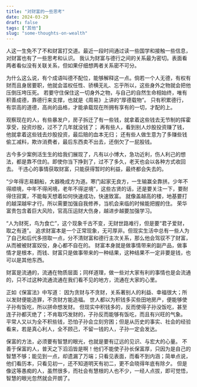 ```yaml
---
title: "对财富的一些思考"
date: 2024-03-29
draft: false
tags: ["其他"]
slug: "some-thoughts-on-wealth"
---
```


人这一生免不了不和财富打交道。最近一段时间通过读一些国学和接触一些信息，对财富也有了一些思考和认识。
我认为财富与德行之间的关系最为密切。表面看两者看似没有关联关系，但如果仔细想两者关系密不可分。

为什么这么说，有个成语叫德不配位，能够解释这一点。倘若一个人无德，有权有财而且身居要职，他就会滥权任性、骄横无礼、忘乎所以，这些身外之物就会把他压倒压垮压死。
若要守住保住这一切身外之物，与自己的自然生命相始终，唯有积善成德，靠德行来支撑，也就是《周易》上讲的“厚德载物”。
只有积累德行，有崇高的道德，高尚的品格，才能承载现在所拥有享有的一切，才配的上。

观察现在的人，有些暴发户，房子拆迁了有一些钱，就拿着这些钱去无节制的挥霍享受，投资炒股，过不了几年就没钱了；
再有些人，看到别人炒股投资赚了钱，他就拿着这些钱去炒股投资，最后赔的血本无归；
还有些人做生意为了多赚些钱偷工减料，欺诈消费者，最后东西卖不出去，还倒欠了一屁股钱。

古今多少案例活生生的给我们展现了，凡有以小博大，急功近利，伤人利己的想法，都是靠不住的。即使你当下挣到了，过不了多久，老天也会以各种方式收回去。
干违心的事情获取财富，只能获得暂时的利益，最终都会失去的。

“少年得志易翻船，大器晚成方为道。寒门起家无良方，一生输赢全靠拼。少年不得顺境，中年不得闲境，老年不得逆境”，这些古贤的话，还是要关注一下，要耐得住寂寞，不能每天想着如何快速成功，快速致富。
就像盖越高的楼，地基要打的越深越牢才行。所以需要加强自我修养，当机会来临的时候能把握的住。
荣华富贵包含着巨大风险，官高压运财大伤身，越进步越要加强学习。

“人为财死，鸟为食亡”，这个现象千古不变，无财世路难行，但是要“君子爱财，取之有道”。
追求财富本是一个正常现象，无可厚非。但现实生活中总有一些人为了自己和后代多捞取一点，分不清财富和德行主次关系，那么他会驾驭不了财富，从而被被财富奴役，身心都不自在的。
财富本身就是做事情带来的副产品，做事情才是根本，而钱、财富只是做事带来的一种结果，这种结果不一定非要是钱，也可以是其他东西。

财富是流通的，流通在物质层面；同样道理，做一些对大家有利的事情也是会流通的，只不过这种流通流通在我们看不见的地方，流通在大家的心里。

正如《保富法》中写道：
因为贪财与不贪财，关系著别人的利益、幸福很大；所以发财便能造罪，不贪财方能造福。
世人都以为积钱多买些田地房产，便能够使子孙有饭吃，所以拼命想发财。
但现实中积钱多的，反而使得子孙没饭吃，甚至连子孙都灭绝了；不肯取巧发财的，子孙反而能够有饭吃，而且有兴旺的气象。
平常人又以为全不积些钱，恐怕子孙会立刻穷困；但是从历史的事实、社会的经验看来，若是真心利人，全不顾己，不留一钱的人，子孙一定会发达。

保富的方法，必须要有智慧的眼光，也就是要有辽远的见识、与宏大的心量。
不善于保富的人，普天之下滔滔皆是啊！他们不能使子孙长保富厚，只因为是自己的智慧不够；能见到一点，却遗漏了万端；只看见表面，而看不到内涵；简单点说，他们看历本，只看见初一，还不知道明天有初二，更不会晓得年底有除夕。
但是像这等愚痴的人，虽然很多，而社会有慧根的人也不少，一经人点拔，即可觉悟，智慧的眼光忽然就会开朗了。



